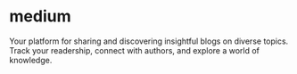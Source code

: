 # medium
Your platform for sharing and discovering insightful blogs on diverse topics. Track your readership, connect with authors, and explore a world of knowledge.
